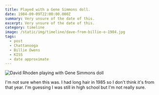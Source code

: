```yaml
---
title: Played with a Gene Simmons doll.
date: 1984-09-09T22:00:00.000Z
summary: Very unsure of the date of this.
excerpt: Very unsure of the date of this.
category: timeline
image: /static/img/timeline/dave-from-billie-o-1984.jpg
tags:
  - post 
  - Chattanooga
  - Billie Owens
  - KISS
  - date approximate
---
```


![David Rhoden playing with Gene Simmons doll](/static/img/timeline/dave-from-billie-o-1984.jpg "David Rhoden playing with Gene Simmons doll")

I'm not sure when this was. I had long hair in 1985 so I don't think it's from that year. I'm guessing I was still in high school but I'm not really sure.